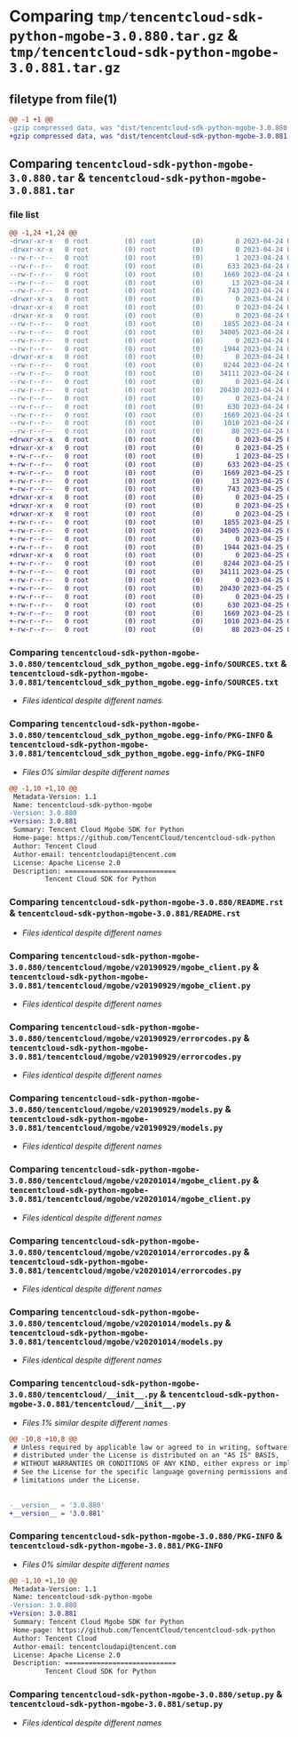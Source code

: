# Comparing `tmp/tencentcloud-sdk-python-mgobe-3.0.880.tar.gz` & `tmp/tencentcloud-sdk-python-mgobe-3.0.881.tar.gz`

## filetype from file(1)

```diff
@@ -1 +1 @@
-gzip compressed data, was "dist/tencentcloud-sdk-python-mgobe-3.0.880.tar", last modified: Mon Apr 24 03:14:00 2023, max compression
+gzip compressed data, was "dist/tencentcloud-sdk-python-mgobe-3.0.881.tar", last modified: Tue Apr 25 00:45:00 2023, max compression
```

## Comparing `tencentcloud-sdk-python-mgobe-3.0.880.tar` & `tencentcloud-sdk-python-mgobe-3.0.881.tar`

### file list

```diff
@@ -1,24 +1,24 @@
-drwxr-xr-x   0 root         (0) root         (0)        0 2023-04-24 03:14:00.000000 tencentcloud-sdk-python-mgobe-3.0.880/
-drwxr-xr-x   0 root         (0) root         (0)        0 2023-04-24 03:14:00.000000 tencentcloud-sdk-python-mgobe-3.0.880/tencentcloud_sdk_python_mgobe.egg-info/
--rw-r--r--   0 root         (0) root         (0)        1 2023-04-24 03:14:00.000000 tencentcloud-sdk-python-mgobe-3.0.880/tencentcloud_sdk_python_mgobe.egg-info/dependency_links.txt
--rw-r--r--   0 root         (0) root         (0)      633 2023-04-24 03:14:00.000000 tencentcloud-sdk-python-mgobe-3.0.880/tencentcloud_sdk_python_mgobe.egg-info/SOURCES.txt
--rw-r--r--   0 root         (0) root         (0)     1669 2023-04-24 03:14:00.000000 tencentcloud-sdk-python-mgobe-3.0.880/tencentcloud_sdk_python_mgobe.egg-info/PKG-INFO
--rw-r--r--   0 root         (0) root         (0)       13 2023-04-24 03:14:00.000000 tencentcloud-sdk-python-mgobe-3.0.880/tencentcloud_sdk_python_mgobe.egg-info/top_level.txt
--rw-r--r--   0 root         (0) root         (0)      743 2023-04-24 03:13:59.000000 tencentcloud-sdk-python-mgobe-3.0.880/README.rst
-drwxr-xr-x   0 root         (0) root         (0)        0 2023-04-24 03:14:00.000000 tencentcloud-sdk-python-mgobe-3.0.880/tencentcloud/
-drwxr-xr-x   0 root         (0) root         (0)        0 2023-04-24 03:14:00.000000 tencentcloud-sdk-python-mgobe-3.0.880/tencentcloud/mgobe/
-drwxr-xr-x   0 root         (0) root         (0)        0 2023-04-24 03:14:00.000000 tencentcloud-sdk-python-mgobe-3.0.880/tencentcloud/mgobe/v20190929/
--rw-r--r--   0 root         (0) root         (0)     1855 2023-04-24 03:13:59.000000 tencentcloud-sdk-python-mgobe-3.0.880/tencentcloud/mgobe/v20190929/mgobe_client.py
--rw-r--r--   0 root         (0) root         (0)    34005 2023-04-24 03:13:59.000000 tencentcloud-sdk-python-mgobe-3.0.880/tencentcloud/mgobe/v20190929/errorcodes.py
--rw-r--r--   0 root         (0) root         (0)        0 2023-04-24 03:13:59.000000 tencentcloud-sdk-python-mgobe-3.0.880/tencentcloud/mgobe/v20190929/__init__.py
--rw-r--r--   0 root         (0) root         (0)     1944 2023-04-24 03:13:59.000000 tencentcloud-sdk-python-mgobe-3.0.880/tencentcloud/mgobe/v20190929/models.py
-drwxr-xr-x   0 root         (0) root         (0)        0 2023-04-24 03:14:00.000000 tencentcloud-sdk-python-mgobe-3.0.880/tencentcloud/mgobe/v20201014/
--rw-r--r--   0 root         (0) root         (0)     8244 2023-04-24 03:13:59.000000 tencentcloud-sdk-python-mgobe-3.0.880/tencentcloud/mgobe/v20201014/mgobe_client.py
--rw-r--r--   0 root         (0) root         (0)    34111 2023-04-24 03:13:59.000000 tencentcloud-sdk-python-mgobe-3.0.880/tencentcloud/mgobe/v20201014/errorcodes.py
--rw-r--r--   0 root         (0) root         (0)        0 2023-04-24 03:13:59.000000 tencentcloud-sdk-python-mgobe-3.0.880/tencentcloud/mgobe/v20201014/__init__.py
--rw-r--r--   0 root         (0) root         (0)    20430 2023-04-24 03:13:59.000000 tencentcloud-sdk-python-mgobe-3.0.880/tencentcloud/mgobe/v20201014/models.py
--rw-r--r--   0 root         (0) root         (0)        0 2023-04-24 03:13:59.000000 tencentcloud-sdk-python-mgobe-3.0.880/tencentcloud/mgobe/__init__.py
--rw-r--r--   0 root         (0) root         (0)      630 2023-04-24 03:13:59.000000 tencentcloud-sdk-python-mgobe-3.0.880/tencentcloud/__init__.py
--rw-r--r--   0 root         (0) root         (0)     1669 2023-04-24 03:14:00.000000 tencentcloud-sdk-python-mgobe-3.0.880/PKG-INFO
--rw-r--r--   0 root         (0) root         (0)     1010 2023-04-24 03:13:59.000000 tencentcloud-sdk-python-mgobe-3.0.880/setup.py
--rw-r--r--   0 root         (0) root         (0)       88 2023-04-24 03:14:00.000000 tencentcloud-sdk-python-mgobe-3.0.880/setup.cfg
+drwxr-xr-x   0 root         (0) root         (0)        0 2023-04-25 00:45:00.000000 tencentcloud-sdk-python-mgobe-3.0.881/
+drwxr-xr-x   0 root         (0) root         (0)        0 2023-04-25 00:45:00.000000 tencentcloud-sdk-python-mgobe-3.0.881/tencentcloud_sdk_python_mgobe.egg-info/
+-rw-r--r--   0 root         (0) root         (0)        1 2023-04-25 00:45:00.000000 tencentcloud-sdk-python-mgobe-3.0.881/tencentcloud_sdk_python_mgobe.egg-info/dependency_links.txt
+-rw-r--r--   0 root         (0) root         (0)      633 2023-04-25 00:45:00.000000 tencentcloud-sdk-python-mgobe-3.0.881/tencentcloud_sdk_python_mgobe.egg-info/SOURCES.txt
+-rw-r--r--   0 root         (0) root         (0)     1669 2023-04-25 00:45:00.000000 tencentcloud-sdk-python-mgobe-3.0.881/tencentcloud_sdk_python_mgobe.egg-info/PKG-INFO
+-rw-r--r--   0 root         (0) root         (0)       13 2023-04-25 00:45:00.000000 tencentcloud-sdk-python-mgobe-3.0.881/tencentcloud_sdk_python_mgobe.egg-info/top_level.txt
+-rw-r--r--   0 root         (0) root         (0)      743 2023-04-25 00:45:00.000000 tencentcloud-sdk-python-mgobe-3.0.881/README.rst
+drwxr-xr-x   0 root         (0) root         (0)        0 2023-04-25 00:45:00.000000 tencentcloud-sdk-python-mgobe-3.0.881/tencentcloud/
+drwxr-xr-x   0 root         (0) root         (0)        0 2023-04-25 00:45:00.000000 tencentcloud-sdk-python-mgobe-3.0.881/tencentcloud/mgobe/
+drwxr-xr-x   0 root         (0) root         (0)        0 2023-04-25 00:45:00.000000 tencentcloud-sdk-python-mgobe-3.0.881/tencentcloud/mgobe/v20190929/
+-rw-r--r--   0 root         (0) root         (0)     1855 2023-04-25 00:45:00.000000 tencentcloud-sdk-python-mgobe-3.0.881/tencentcloud/mgobe/v20190929/mgobe_client.py
+-rw-r--r--   0 root         (0) root         (0)    34005 2023-04-25 00:45:00.000000 tencentcloud-sdk-python-mgobe-3.0.881/tencentcloud/mgobe/v20190929/errorcodes.py
+-rw-r--r--   0 root         (0) root         (0)        0 2023-04-25 00:45:00.000000 tencentcloud-sdk-python-mgobe-3.0.881/tencentcloud/mgobe/v20190929/__init__.py
+-rw-r--r--   0 root         (0) root         (0)     1944 2023-04-25 00:45:00.000000 tencentcloud-sdk-python-mgobe-3.0.881/tencentcloud/mgobe/v20190929/models.py
+drwxr-xr-x   0 root         (0) root         (0)        0 2023-04-25 00:45:00.000000 tencentcloud-sdk-python-mgobe-3.0.881/tencentcloud/mgobe/v20201014/
+-rw-r--r--   0 root         (0) root         (0)     8244 2023-04-25 00:45:00.000000 tencentcloud-sdk-python-mgobe-3.0.881/tencentcloud/mgobe/v20201014/mgobe_client.py
+-rw-r--r--   0 root         (0) root         (0)    34111 2023-04-25 00:45:00.000000 tencentcloud-sdk-python-mgobe-3.0.881/tencentcloud/mgobe/v20201014/errorcodes.py
+-rw-r--r--   0 root         (0) root         (0)        0 2023-04-25 00:45:00.000000 tencentcloud-sdk-python-mgobe-3.0.881/tencentcloud/mgobe/v20201014/__init__.py
+-rw-r--r--   0 root         (0) root         (0)    20430 2023-04-25 00:45:00.000000 tencentcloud-sdk-python-mgobe-3.0.881/tencentcloud/mgobe/v20201014/models.py
+-rw-r--r--   0 root         (0) root         (0)        0 2023-04-25 00:45:00.000000 tencentcloud-sdk-python-mgobe-3.0.881/tencentcloud/mgobe/__init__.py
+-rw-r--r--   0 root         (0) root         (0)      630 2023-04-25 00:45:00.000000 tencentcloud-sdk-python-mgobe-3.0.881/tencentcloud/__init__.py
+-rw-r--r--   0 root         (0) root         (0)     1669 2023-04-25 00:45:00.000000 tencentcloud-sdk-python-mgobe-3.0.881/PKG-INFO
+-rw-r--r--   0 root         (0) root         (0)     1010 2023-04-25 00:45:00.000000 tencentcloud-sdk-python-mgobe-3.0.881/setup.py
+-rw-r--r--   0 root         (0) root         (0)       88 2023-04-25 00:45:00.000000 tencentcloud-sdk-python-mgobe-3.0.881/setup.cfg
```

### Comparing `tencentcloud-sdk-python-mgobe-3.0.880/tencentcloud_sdk_python_mgobe.egg-info/SOURCES.txt` & `tencentcloud-sdk-python-mgobe-3.0.881/tencentcloud_sdk_python_mgobe.egg-info/SOURCES.txt`

 * *Files identical despite different names*

### Comparing `tencentcloud-sdk-python-mgobe-3.0.880/tencentcloud_sdk_python_mgobe.egg-info/PKG-INFO` & `tencentcloud-sdk-python-mgobe-3.0.881/tencentcloud_sdk_python_mgobe.egg-info/PKG-INFO`

 * *Files 0% similar despite different names*

```diff
@@ -1,10 +1,10 @@
 Metadata-Version: 1.1
 Name: tencentcloud-sdk-python-mgobe
-Version: 3.0.880
+Version: 3.0.881
 Summary: Tencent Cloud Mgobe SDK for Python
 Home-page: https://github.com/TencentCloud/tencentcloud-sdk-python
 Author: Tencent Cloud
 Author-email: tencentcloudapi@tencent.com
 License: Apache License 2.0
 Description: ============================
         Tencent Cloud SDK for Python
```

### Comparing `tencentcloud-sdk-python-mgobe-3.0.880/README.rst` & `tencentcloud-sdk-python-mgobe-3.0.881/README.rst`

 * *Files identical despite different names*

### Comparing `tencentcloud-sdk-python-mgobe-3.0.880/tencentcloud/mgobe/v20190929/mgobe_client.py` & `tencentcloud-sdk-python-mgobe-3.0.881/tencentcloud/mgobe/v20190929/mgobe_client.py`

 * *Files identical despite different names*

### Comparing `tencentcloud-sdk-python-mgobe-3.0.880/tencentcloud/mgobe/v20190929/errorcodes.py` & `tencentcloud-sdk-python-mgobe-3.0.881/tencentcloud/mgobe/v20190929/errorcodes.py`

 * *Files identical despite different names*

### Comparing `tencentcloud-sdk-python-mgobe-3.0.880/tencentcloud/mgobe/v20190929/models.py` & `tencentcloud-sdk-python-mgobe-3.0.881/tencentcloud/mgobe/v20190929/models.py`

 * *Files identical despite different names*

### Comparing `tencentcloud-sdk-python-mgobe-3.0.880/tencentcloud/mgobe/v20201014/mgobe_client.py` & `tencentcloud-sdk-python-mgobe-3.0.881/tencentcloud/mgobe/v20201014/mgobe_client.py`

 * *Files identical despite different names*

### Comparing `tencentcloud-sdk-python-mgobe-3.0.880/tencentcloud/mgobe/v20201014/errorcodes.py` & `tencentcloud-sdk-python-mgobe-3.0.881/tencentcloud/mgobe/v20201014/errorcodes.py`

 * *Files identical despite different names*

### Comparing `tencentcloud-sdk-python-mgobe-3.0.880/tencentcloud/mgobe/v20201014/models.py` & `tencentcloud-sdk-python-mgobe-3.0.881/tencentcloud/mgobe/v20201014/models.py`

 * *Files identical despite different names*

### Comparing `tencentcloud-sdk-python-mgobe-3.0.880/tencentcloud/__init__.py` & `tencentcloud-sdk-python-mgobe-3.0.881/tencentcloud/__init__.py`

 * *Files 1% similar despite different names*

```diff
@@ -10,8 +10,8 @@
 # Unless required by applicable law or agreed to in writing, software
 # distributed under the License is distributed on an "AS IS" BASIS,
 # WITHOUT WARRANTIES OR CONDITIONS OF ANY KIND, either express or implied.
 # See the License for the specific language governing permissions and
 # limitations under the License.
 
 
-__version__ = '3.0.880'
+__version__ = '3.0.881'
```

### Comparing `tencentcloud-sdk-python-mgobe-3.0.880/PKG-INFO` & `tencentcloud-sdk-python-mgobe-3.0.881/PKG-INFO`

 * *Files 0% similar despite different names*

```diff
@@ -1,10 +1,10 @@
 Metadata-Version: 1.1
 Name: tencentcloud-sdk-python-mgobe
-Version: 3.0.880
+Version: 3.0.881
 Summary: Tencent Cloud Mgobe SDK for Python
 Home-page: https://github.com/TencentCloud/tencentcloud-sdk-python
 Author: Tencent Cloud
 Author-email: tencentcloudapi@tencent.com
 License: Apache License 2.0
 Description: ============================
         Tencent Cloud SDK for Python
```

### Comparing `tencentcloud-sdk-python-mgobe-3.0.880/setup.py` & `tencentcloud-sdk-python-mgobe-3.0.881/setup.py`

 * *Files identical despite different names*

